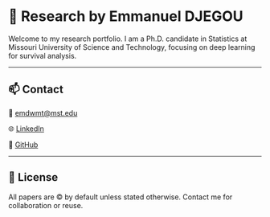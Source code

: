 # 🧠 Research by Emmanuel DJEGOU

Welcome to my research portfolio. I am a Ph.D. candidate in Statistics at Missouri University of Science and Technology, focusing on deep learning for survival analysis.

---

## 📫 Contact

📧 emdwmt@mst.edu

🌐 [LinkedIn](https://www.linkedin.com/in/emmanuel-djegou-5652b2254/) 

🐙 [GitHub](https://github.com/EmmanuelMasavoDjegou)

---

## 📜 License

All papers are © by default unless stated otherwise. Contact me for collaboration or reuse.

